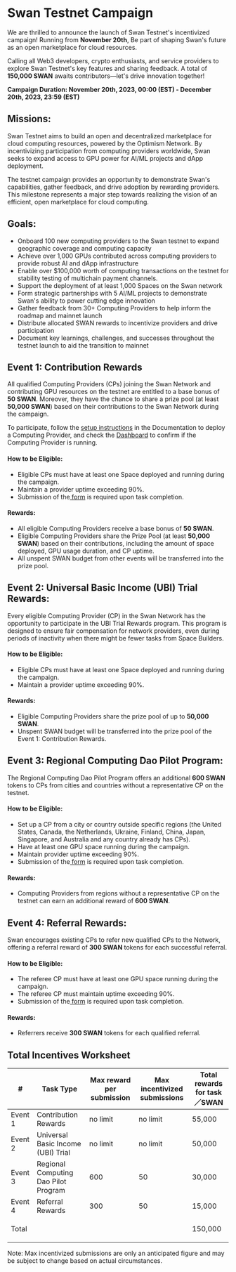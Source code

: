 # Swan Testnet Campaign

We are thrilled to announce the launch of Swan Testnet's incentivized campaign! Running from **November 20th**, Be part of shaping Swan's future as an open marketplace for cloud resources.&#x20;

Calling all Web3 developers, crypto enthusiasts, and service providers to explore Swan Testnet's key features and sharing feedback. A total of **150,000 SWAN** awaits contributors—let's drive innovation together!

**Campaign Duration: November 20th, 2023, 00:00 (EST) - December 20th, 2023, 23:59 (EST)**

## Missions:

Swan Testnet aims to build an open and decentralized marketplace for cloud computing resources, powered by the Optimism Network. By incentivizing participation from computing providers worldwide, Swan seeks to expand access to GPU power for AI/ML projects and dApp deployment.

The testnet campaign provides an opportunity to demonstrate Swan's capabilities, gather feedback, and drive adoption by rewarding providers. This milestone represents a major step towards realizing the vision of an efficient, open marketplace for cloud computing.

## Goals:

* Onboard 100 new computing providers to the Swan testnet to expand geographic coverage and computing capacity
* Achieve over 1,000 GPUs contributed across computing providers to provide robust AI and dApp infrastructure
* Enable over $100,000 worth of computing transactions on the testnet for stability testing of multichain payment channels.
* Support the deployment of at least 1,000 Spaces on the Swan network
* Form strategic partnerships with 5 AI/ML projects to demonstrate Swan's ability to power cutting edge innovation
* Gather feedback from 30+ Computing Providers to help inform the roadmap and mainnet launch
* Distribute allocated SWAN rewards to incentivize providers and drive participation
* Document key learnings, challenges, and successes throughout the testnet launch to aid the transition to mainnet

## Event 1: Contribution Rewards

All qualified Computing Providers (CPs) joining the Swan Network and contributing GPU resources on the testnet are entitled to a base bonus of **50 SWAN**. Moreover, they have the chance to share a prize pool (at least **50,000 SWAN**)  based on their contributions to the Swan Network during the campaign.&#x20;

To participate, follow the [setup instructions](https://docs.lagrangedao.org/lagrange-dao/computing) in the Documentation to deploy a Computing Provider, and check the [Dashboard](https://provider.lagrangedao.org/provider-status) to confirm if the Computing Provider is running.

#### How to be Eligible:

* Eligible CPs must have at least one Space deployed and running during the campaign.
* Maintain a provider uptime exceeding 90%.
* Submission of the[ form](https://docs.google.com/forms/d/e/1FAIpQLSeTDXjTGmPB7MuSGJJZMO2Ctk12VAoYU6aTmLeFR0jeW5M-zw/viewform) is required upon task completion.

#### Rewards:

* All eligible Computing Providers receive a base bonus of **50 SWAN**.
* Eligible Computing Providers share the Prize Pool (at least **50,000 SWAN**) based on their contributions, including the amount of space deployed, GPU usage duration, and CP uptime.
* All unspent SWAN budget from other events will be transferred into the prize pool.

## Event 2: Universal Basic Income (UBI) Trial Rewards:

Every eligible Computing Provider (CP) in the Swan Network has the opportunity to participate in the UBI Trial Rewards program. This program is designed to ensure fair compensation for network providers, even during periods of inactivity when there might be fewer tasks from Space Builders.

#### How to be Eligible:

* Eligible CPs must have at least one Space deployed and running during the campaign.
* Maintain a provider uptime exceeding 90%.

#### Rewards:

* Eligible Computing Providers share the prize pool of up to **50,000 SWAN**.
* Unspent SWAN budget will be transferred into the prize pool of the Event 1: Contribution Rewards.

## Event 3: Regional Computing Dao Pilot Program:

The Regional Computing Dao Pilot Program offers an additional **600 SWAN** tokens to CPs from cities and countries without a representative CP on the testnet.

#### How to be Eligible:

* Set up a CP from a city or country outside specific regions (the United States, Canada, the Netherlands, Ukraine, Finland, China, Japan, Singapore, and Australia and any country already has CPs).
* Have at least one GPU space running during the campaign.
* Maintain provider uptime exceeding 90%.
* Submission of the[ form](https://docs.google.com/forms/d/e/1FAIpQLSeTDXjTGmPB7MuSGJJZMO2Ctk12VAoYU6aTmLeFR0jeW5M-zw/viewform) is required upon task completion.

#### Rewards:

* Computing Providers from regions without a representative CP on the testnet can earn an additional reward of **600 SWAN**.

## Event 4: Referral Rewards:

Swan encourages existing CPs to refer new qualified CPs to the Network, offering a referral reward of **300 SWAN** tokens for each successful referral.

#### How to be Eligible:

* The referee CP must have at least one GPU space running during the campaign.
* The referee CP must maintain uptime exceeding 90%.
* Submission of the[ form](https://docs.google.com/forms/d/e/1FAIpQLSeTDXjTGmPB7MuSGJJZMO2Ctk12VAoYU6aTmLeFR0jeW5M-zw/viewform) is required upon task completion.

#### Rewards:

* Referrers receive **300 SWAN** tokens for each qualified referral.

## Total Incentives Worksheet


| #       | Task Type                            | Max reward per submission | Max incentivized submissions | Total rewards for task／SWAN |
| ------- | ------------------------------------ | ------------------------- | ---------------------------- | --------------------------- |
| Event 1 | Contribution Rewards                 | no limit                  | no limit                     | 55,000                      |
| Event 2 | Universal Basic Income (UBI) Trial   | no limit                  | no limit                     | 50,000                      |
| Event 3 | Regional Computing Dao Pilot Program | 600                       | 50                           | 30,000                      |
| Event 4 | Referral Rewards                     | 300                       | 50                           | 15,000                      |
| Total   | <p><br></p>                          | <p><br></p>               | <p><br></p>                  | 150,000                     |

Note: Max incentivized submissions are only an anticipated figure and may be subject to change based on actual circumstances.

